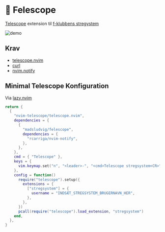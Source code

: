 <!-- TODO: Write introduction, installation guide, mp4 preview -->
# 🔭 Felescope
[Telescope](https://github.com/nvim-telescope/telescope.nvim) extension til [f-klubbens stregystem](https://github.com/f-klubben/stregsystemet)

![demo](assets/demo.gif)
## Krav
- [telescope.nvim](https://github.com/nvim-telescope/telescope.nvim)
- [curl](https://curl.se/)
- [nvim.notify](https://github.com/rcarriga/nvim-notify)

## Minimal Telescope Konfiguration
Via [lazy.nvim](https://github.com/folke/lazy.nvim)

```lua
return {
  {
    "nvim-telescope/telescope.nvim",
    dependencies = {
      {
        "madsludvig/felescope",
        dependencies = {
          "rcarriga/nvim-notify",
        },
      },
    },
    cmd = { "Telescope" },
    keys = {
      vim.keymap.set("n", "<leader>-", "<cmd>Telescope stregsystem<CR>", { desc = "[-]StregSystem" }),
    },
    config = function()
      require("telescope").setup({
        extensions = {
          ["stregsystem"] = {
            username = "INDSÆT_STREGSYSTEM_BRUGERNAVN_HER",
          },
        },
      })
      pcall(require("telescope").load_extension, "stregsystem")
    end,
  },
}

```



